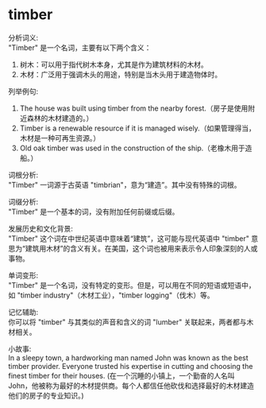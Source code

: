 # timber

分析词义:  
"Timber" 是一个名词，主要有以下两个含义：

  

1.  树木：可以用于指代树木本身，尤其是作为建筑材料的木材。
2.  木材：广泛用于强调木头的用途，特别是当木头用于建造物体时。

  

列举例句:

  

1.  The house was built using timber from the nearby forest.（房子是使用附近森林的木材建造的。）
2.  Timber is a renewable resource if it is managed wisely.（如果管理得当，木材是一种可再生资源。）
3.  Old oak timber was used in the construction of the ship.（老橡木用于造船。）

  

词根分析:  
"Timber" 一词源于古英语 "timbrian"，意为“建造”。其中没有特殊的词根。

  

词缀分析:  
"Timber" 是一个基本的词，没有附加任何前缀或后缀。

  

发展历史和文化背景:  
"Timber" 这个词在中世纪英语中意味着“建筑”，这可能与现代英语中 "timber" 意思为“建筑用木材”的含义有关。在美国，这个词也被用来表示令人印象深刻的人或事物。

  

单词变形:  
"Timber" 是一个名词，没有特定的变形。但是，可以用在不同的短语或短语中，如 "timber industry"（木材工业），"timber logging"（伐木）等。

  

记忆辅助:  
你可以将 "timber" 与其类似的声音和含义的词 "lumber" 关联起来，两者都与木材相关。

  

小故事:  
In a sleepy town, a hardworking man named John was known as the best timber provider. Everyone trusted his expertise in cutting and choosing the finest timber for their houses. (在一个沉睡的小镇上，一个勤奋的人名叫 John，他被称为最好的木材提供商。每个人都信任他砍伐和选择最好的木材建造他们的房子的专业知识。)
